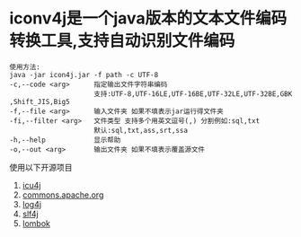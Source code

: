 # iconv4j是一个java版本的文本文件编码转换工具,支持自动识别文件编码

```
使用方法:
java -jar icon4j.jar -f path -c UTF-8
-c,--code <arg>      指定输出文件字符串编码
                     支持:UTF-8,UTF-16LE,UTF-16BE,UTF-32LE,UTF-32BE,GBK
,Shift_JIS,Big5
-f,--file <arg>      输入文件夹 如果不填表示jar运行得文件夹
-fi,--filter <arg>   文件类型 支持多个用英文逗号(,) 分割例如:sql,txt
                     默认:sql,txt,ass,srt,ssa
-h,--help            显示帮助
-o,--out <arg>       输出文件夹 如果不填表示覆盖源文件
```



使用以下开源项目

1. [icu4j](https://github.com/unicode-org/icu)
2. [commons.apache.org](https://commons.apache.org/)
3. [log4j](https://logging.apache.org/log4j)
4. [slf4j](https://www.slf4j.org/)
5. [lombok](https://projectlombok.org/)

